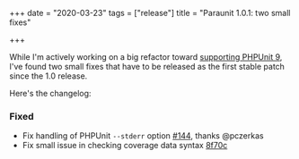 +++
date = "2020-03-23"
tags = ["release"]
title = "Paraunit 1.0.1: two small fixes"

+++

While I'm actively working on a big refactor toward [supporting PHPUnit 9](https://github.com/facile-it/paraunit/pull/149), I've found two small fixes that have to be released as the first stable patch since the 1.0 release.

Here's the changelog:

### Fixed
 * Fix handling of PHPUnit `--stderr` option [#144](https://github.com/facile-it/paraunit/pull/144), thanks @pczerkas
 * Fix small issue in checking coverage data syntax [8f70c](https://github.com/facile-it/paraunit/commit/8f70c479adf266ccec59103b20895c02ac7ef4c3)
